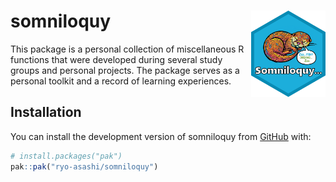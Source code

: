 
<!-- README.md is generated from README.Rmd. Please edit that file -->

# somniloquy <img src="man/figures/logo.png" align="right" height="138"/>

<!-- badges: start -->

<!-- badges: end -->

This package is a personal collection of miscellaneous R functions that
were developed during several study groups and personal projects. The
package serves as a personal toolkit and a record of learning
experiences.

## Installation

You can install the development version of somniloquy from
[GitHub](https://github.com/) with:

``` r
# install.packages("pak")
pak::pak("ryo-asashi/somniloquy")
```
